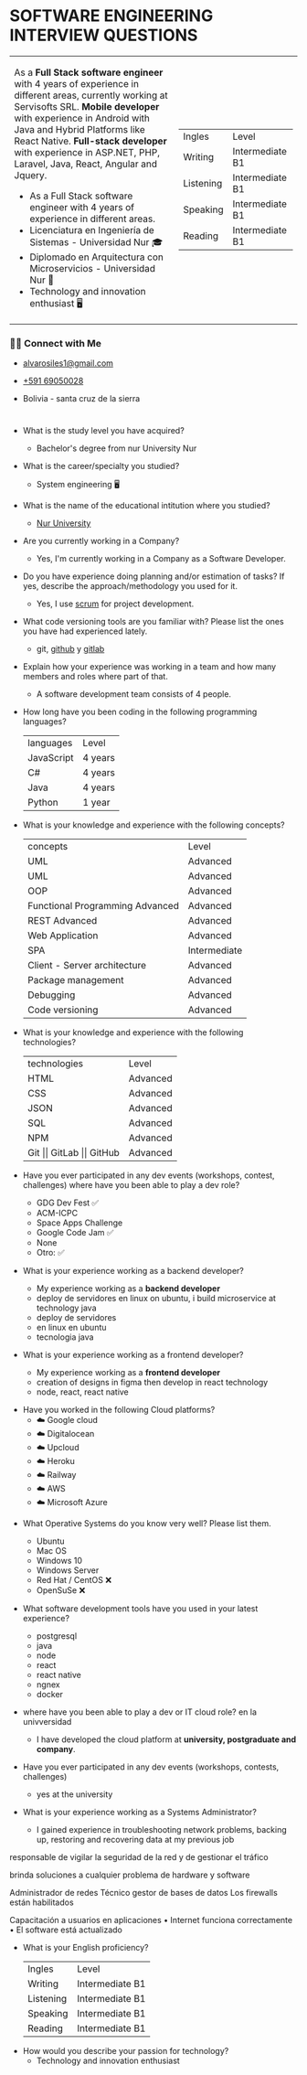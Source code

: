 # SOFTWARE ENGINEERING INTERVIEW QUESTIONS

<table border="0">
<tr>
<td>

As a **Full Stack software engineer** with 4 years of experience in different areas, currently working at Servisofts SRL.
**Mobile developer** with experience in Android with Java and Hybrid Platforms like React Native.
**Full-stack developer** with experience in ASP.NET, PHP, Laravel, Java, React, Angular and Jquery.

- As a Full Stack software engineer with 4 years of experience in different areas.
- Licenciatura en Ingeniería de Sistemas - Universidad Nur 🎓
- Diplomado en Arquitectura con Microservicios - Universidad Nur 🥇
- Technology and innovation enthusiast 🖥️
</td>
<td width="200px">
<table>
  <tr><td>Ingles</td><td>Level</td></tr>
  <tr>
    <td>Writing</td>
    <td>Intermediate B1</td>
  </tr>
  <tr>
    <td>Listening</td>
    <td>Intermediate B1</td>
  </tr>
  <tr>
    <td>Speaking</td>
    <td>Intermediate B1</td>
  </tr>
  <tr>
    <td>Reading</td>
    <td>Intermediate B1</td>
  </tr>
</table>
</td>
</tr>
</table>

### 🤝🏻 Connect with Me

- alvarosiles1@gmail.com
- <a href="https://api.whatsapp.com/send?phone=59169050028&text=Hola,%20Alvaro%20vi%20repositorio%20GitHub%20y%20quiero%20preguntarle…"> +591 69050028</a>

- Bolivia - santa cruz de la sierra

#

- What is the study level you have acquired?
  - Bachelor's degree from nur University Nur
- What is the career/specialty you studied?
  - System engineering 🖥️
- What is the name of the educational intitution where you studied?
  - <a href="https://www.nur.edu">Nur University</a>
- Are you currently working in a Company?
  - Yes, I'm currently working in a Company as a Software Developer.
  <!-- - I'm not currently working in a Company. -->
- Do you have experience doing planning and/or estimation of tasks? If yes, describe the approach/methodology you used for it.
  - Yes, I use <a href="https://www.wrike.com/project-management-guide/faq/what-is-scrum-in-agile">scrum</a> for project development.
- What code versioning tools are you familiar with? Please list the ones you have had experienced lately.
  - git, <a href="https://github.com/alvarosiles11">github</a> y <a href="https://gitlab.com/alvarosiles11">gitlab</a>
- Explain how your experience was working in a team and how many members and roles where part of that.
  - A software development team consists of 4 people.
  <!-- * What was the most important research you have performed in your latest experience and how that impacted your team?
  List the technologies (programming languages, frameworks, libraries or cloud services) where you consider to have a really good domain of usage and a solid experience.
  Explain with details your experience in back-end development.
  Explain with details your experience in front-end development. -->
- How long have you been coding in the following programming languages?

  <table>
    <tr>
      <td>languages</td>
      <td>Level</td>
    </tr>
    <tr>
      <td>JavaScript</td>
      <td>4 years</td>
    </tr>
    <tr>
      <td>C#</td>
      <td>4 years</td>
    </tr>
    <tr>
      <td>Java</td>
      <td>4 years</td>
    </tr>
    <tr>
      <td>Python</td>
      <td>1 year</td>
    </tr>
  </table>

- What is your knowledge and experience with the following concepts?

  <table>
    <tr>
      <td>concepts</td>
      <td>Level</td>
    </tr>
    <tr>
      <td>UML</td>
      <td>Advanced</td>
    </tr>
    <tr>
      <td>UML</td>
      <td>Advanced</td>
    </tr>
    <tr>
      <td>OOP</td>
      <td>Advanced</td>
    </tr>
    <tr>
      <td>Functional Programming Advanced</td>
      <td>Advanced</td>
    </tr>
    <tr>
      <td>REST Advanced</td>
      <td>Advanced</td>
    </tr>
    <tr>
      <td>Web Application</td>
      <td>Advanced</td>
    </tr>
    <tr>
      <td>SPA</td>
      <td>Intermediate</td>
    </tr>
    <tr>
      <td>Client - Server architecture</td>
      <td>Advanced</td>
    </tr>
    <tr>
      <td>Package management</td>
      <td>Advanced</td>
    </tr>
    <tr>
      <td>Debugging</td>
      <td>Advanced</td>
    </tr>
    <tr>
      <td>Code versioning</td>
      <td>Advanced</td>
    </tr>
  </table>

- What is your knowledge and experience with the following technologies?

  <table>
    <tr>
      <td>technologies</td>
      <td>Level</td>
    </tr>
    <tr>
      <td>HTML</td>
      <td>Advanced</td>
    </tr>
    <tr>
      <td>CSS</td>
      <td>Advanced</td>
    </tr>
    <tr>
      <td>JSON</td>
      <td>Advanced</td>
    </tr>
    <tr>
      <td>SQL</td>
      <td>Advanced</td>
    </tr>
    <tr>
      <td>NPM</td>
      <td>Advanced</td>
    </tr>
    <tr>
      <td>Git || GitLab || GitHub</td>
      <td>Advanced</td>
    </tr>
  </table>

- Have you ever participated in any dev events (workshops, contest, challenges) where have you been able to play a dev role?

  - GDG Dev Fest ✅
  - ACM-ICPC
  - Space Apps Challenge
  - Google Code Jam ✅
  - None
  - Otro: ✅

- What is your experience working as a backend developer?
  - My experience working as a **backend developer**
  - deploy de servidores en linux on ubuntu, i build microservice at technology java
  - deploy de servidores
  - en linux en ubuntu
  - tecnologia java
- What is your experience working as a frontend developer?
  - My experience working as a **frontend developer**
  - creation of designs in figma then develop in react technology
  - node, react, react native

* Have you worked in the following Cloud platforms?
  - ☁️ Google cloud
  - ☁️ Digitalocean
  - ☁️ Upcloud
  - ☁️ Heroku
  - ☁️ Railway
  - ☁️ AWS
  - ☁️ Microsoft Azure

- What Operative Systems do you know very well? Please list them.

  - Ubuntu
  - Mac OS
  - Windows 10
  - Windows Server
  - Red Hat / CentOS ❌
  - OpenSuSe ❌

<!-- - List the technologies (programming languages, frameworks, libraries or platforms) where you consider to have a good domain usage and a solid experience.
  - postgresql
  - java
  - node
  - react
  - react native
  - ngnex
  - docker -->

- What software development tools have you used in your latest experience?

  - postgresql
  - java
  - node
  - react
  - react native
  - ngnex
  - docker

- where have you been able to play a dev or IT cloud role?
  en la univversidad
  - I have developed the cloud platform at **university, postgraduate and company**.
- Have you ever participated in any dev events (workshops, contests, challenges)
  - yes at the university
- What is your experience working as a Systems Administrator?
  - I gained experience in troubleshooting network problems, backing up, restoring and recovering data at my previous job

responsable de vigilar la seguridad de la red y de gestionar el tráfico

brinda soluciones a cualquier problema de hardware y software

Administrador de redes
Técnico gestor de bases de datos
Los firewalls están habilitados

Capacitación a usuarios en aplicaciones
• Internet funciona correctamente
• El software está actualizado

- What is your English proficiency?
  <table>
    <tr>
      <td>Ingles</td>
      <td>Level</td>
    </tr>
    <tr>
      <td>Writing</td>
      <td>Intermediate B1</td>
    </tr>
    <tr>
      <td>Listening</td>
      <td>Intermediate B1</td>
    </tr>
    <tr>
      <td>Speaking</td>
      <td>Intermediate B1</td>
    </tr>
    <tr>
      <td>Reading</td>
      <td>Intermediate B1</td>
    </tr>
  </table>
- How would you describe your passion for technology?
  - Technology and innovation enthusiast
